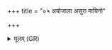 +++
title = "०५ अयोजाला असुरा मायिनो"

+++
<details><summary>मूलम् (GR)</summary>

अयोजाला असुरा मायिनो ऽयस्मयैः  
पाशैर् अङ्किनो ये चरन्ति ।  
तांस् ते रन्धयामि हरसे जातवेदः  
सहस्रभृष्टिः सपत्नान् प्रमृणन् याहि वज्रः ॥ +++(Bhatt. sahasrapṛṣṭhiḥ)+++
</details>